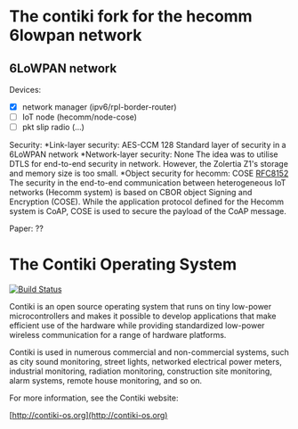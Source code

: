 # The contiki fork for the hecomm 6lowpan network

## 6LoWPAN network
Devices:
- [x] network manager (ipv6/rpl-border-router)
- [ ] IoT node (hecomm/node-cose)
- [ ] pkt slip radio (...)

Security:
*Link-layer security:    AES-CCM 128
Standard layer of security in a 6LoWPAN network
*Network-layer security: None
The idea was to utilise DTLS for end-to-end security in network. However, the Zolertia Z1's storage and memory size is too small.
*Object security for hecomm: COSE [RFC8152](https://tools.ietf.org/html/rfc8152)
The security in the end-to-end communication between heterogeneous IoT networks (Hecomm system) is based on CBOR object Signing and Encryption (COSE). While the application protocol defined for the Hecomm system is CoAP, COSE is used to secure the payload of the CoAP message.

Paper: ??


The Contiki Operating System
============================

[![Build Status](https://travis-ci.org/contiki-os/contiki.svg?branch=release-3-0)](https://travis-ci.org/contiki-os/contiki/branches)

Contiki is an open source operating system that runs on tiny low-power
microcontrollers and makes it possible to develop applications that
make efficient use of the hardware while providing standardized
low-power wireless communication for a range of hardware platforms.

Contiki is used in numerous commercial and non-commercial systems,
such as city sound monitoring, street lights, networked electrical
power meters, industrial monitoring, radiation monitoring,
construction site monitoring, alarm systems, remote house monitoring,
and so on.

For more information, see the Contiki website:

[http://contiki-os.org](http://contiki-os.org)
